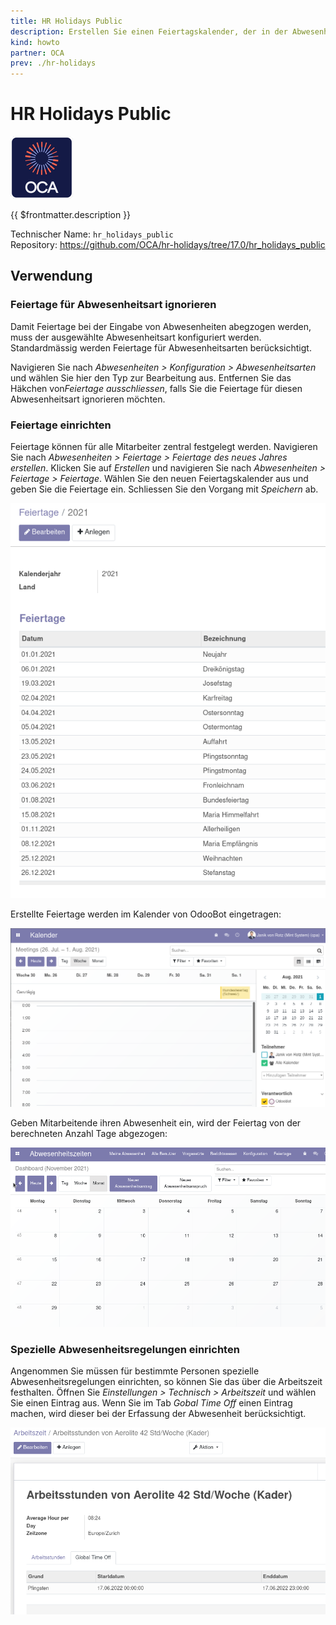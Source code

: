 ```yaml
---
title: HR Holidays Public
description: Erstellen Sie einen Feiertagskalender, der in der Abwesenheiten berücksichtigt wird.
kind: howto
partner: OCA
prev: ./hr-holidays
---
```

# HR Holidays Public
![icon_oca_app](attachments/icon_oca_app.png)

{{ $frontmatter.description }}

Technischer Name: `hr_holidays_public`\
Repository: <https://github.com/OCA/hr-holidays/tree/17.0/hr_holidays_public>

## Verwendung

### Feiertage für Abwesenheitsart ignorieren

Damit Feiertage bei der Eingabe von Abwesenheiten abegzogen werden, muss der ausgewählte Abwesenheitsart konfiguriert werden. Standardmässig werden Feiertage für Abwesenheitsarten berücksichtigt.

Navigieren Sie nach *Abwesenheiten > Konfiguration > Abwesenheitsarten* und wählen Sie hier den Typ zur Bearbeitung aus. Entfernen Sie das Häkchen  von*Feiertage ausschliessen*, falls Sie die Feiertage für diesen Abwesenheitsart ignorieren möchten.

### Feiertage einrichten

Feiertage können für alle Mitarbeiter zentral festgelegt werden. Navigieren Sie nach *Abwesenheiten > Feiertage > Feiertage des neues Jahres erstellen*. Klicken Sie auf *Erstellen* und navigieren Sie nach *Abwesenheiten > Feiertage > Feiertage*. Wählen Sie den neuen Feiertagskalender aus und geben Sie die Feiertage ein. Schliessen Sie den Vorgang mit *Speichern* ab.

![](attachments/HR%20Holidays%20Public%20Beispiel%20Feiertagskalender.png)

Erstellte Feiertage werden im Kalender von OdooBot eingetragen:

![](attachments/HR-Holidays-Public%20OdooBot.png)

Geben Mitarbeitende ihren Abwesenheit ein, wird der Feiertag von der berechneten Anzahl Tage abgezogen:

![HR Holidays Public Abzug](attachments/HR%20Holidays%20Public%20Abzug.gif)

### Spezielle Abwesenheitsregelungen einrichten

Angenommen Sie müssen für bestimmte Personen spezielle Abwesenheitsregelungen einrichten, so können Sie das über die Arbeitszeit festhalten. Öffnen Sie *Einstellungen > Technisch > Arbeitszeit* und wählen Sie einen Eintrag aus. Wenn Sie im Tab *Gobal Time Off* einen Eintrag machen, wird dieser bei der Erfassung der Abwesenheit berücksichtigt.

![](attachments/Abwesenheitszeiten%20Global%20Time%20Off.png)
